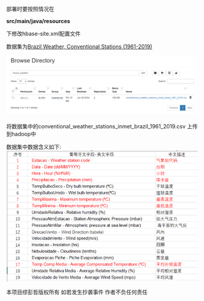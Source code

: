 部署时要按照情况在

**src/main/java/resources**

下修改hbase-site.xml配置文件



数据集为[Brazil Weather, Conventional Stations (1961-2019)](https://www.kaggle.com/datasets/rogerioifpr/brazil-weather-conventional-stations-19612019)

![dataset](dataset.png)

将数据集中的conventional_weather_stations_inmet_brazil_1961_2019.csv
上传到hadoop中

数据集中数据含义如下:
![dataset](info.png)

本项目缪彭哲版权所有 如若发生抄袭事件 作者不负任何责任
